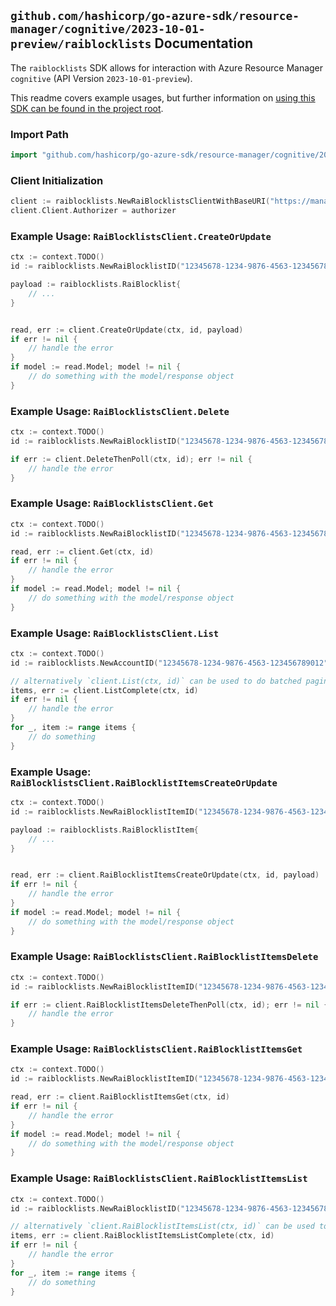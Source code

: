 
## `github.com/hashicorp/go-azure-sdk/resource-manager/cognitive/2023-10-01-preview/raiblocklists` Documentation

The `raiblocklists` SDK allows for interaction with Azure Resource Manager `cognitive` (API Version `2023-10-01-preview`).

This readme covers example usages, but further information on [using this SDK can be found in the project root](https://github.com/hashicorp/go-azure-sdk/tree/main/docs).

### Import Path

```go
import "github.com/hashicorp/go-azure-sdk/resource-manager/cognitive/2023-10-01-preview/raiblocklists"
```


### Client Initialization

```go
client := raiblocklists.NewRaiBlocklistsClientWithBaseURI("https://management.azure.com")
client.Client.Authorizer = authorizer
```


### Example Usage: `RaiBlocklistsClient.CreateOrUpdate`

```go
ctx := context.TODO()
id := raiblocklists.NewRaiBlocklistID("12345678-1234-9876-4563-123456789012", "example-resource-group", "accountName", "raiBlocklistName")

payload := raiblocklists.RaiBlocklist{
	// ...
}


read, err := client.CreateOrUpdate(ctx, id, payload)
if err != nil {
	// handle the error
}
if model := read.Model; model != nil {
	// do something with the model/response object
}
```


### Example Usage: `RaiBlocklistsClient.Delete`

```go
ctx := context.TODO()
id := raiblocklists.NewRaiBlocklistID("12345678-1234-9876-4563-123456789012", "example-resource-group", "accountName", "raiBlocklistName")

if err := client.DeleteThenPoll(ctx, id); err != nil {
	// handle the error
}
```


### Example Usage: `RaiBlocklistsClient.Get`

```go
ctx := context.TODO()
id := raiblocklists.NewRaiBlocklistID("12345678-1234-9876-4563-123456789012", "example-resource-group", "accountName", "raiBlocklistName")

read, err := client.Get(ctx, id)
if err != nil {
	// handle the error
}
if model := read.Model; model != nil {
	// do something with the model/response object
}
```


### Example Usage: `RaiBlocklistsClient.List`

```go
ctx := context.TODO()
id := raiblocklists.NewAccountID("12345678-1234-9876-4563-123456789012", "example-resource-group", "accountName")

// alternatively `client.List(ctx, id)` can be used to do batched pagination
items, err := client.ListComplete(ctx, id)
if err != nil {
	// handle the error
}
for _, item := range items {
	// do something
}
```


### Example Usage: `RaiBlocklistsClient.RaiBlocklistItemsCreateOrUpdate`

```go
ctx := context.TODO()
id := raiblocklists.NewRaiBlocklistItemID("12345678-1234-9876-4563-123456789012", "example-resource-group", "accountName", "raiBlocklistName", "raiBlocklistItemName")

payload := raiblocklists.RaiBlocklistItem{
	// ...
}


read, err := client.RaiBlocklistItemsCreateOrUpdate(ctx, id, payload)
if err != nil {
	// handle the error
}
if model := read.Model; model != nil {
	// do something with the model/response object
}
```


### Example Usage: `RaiBlocklistsClient.RaiBlocklistItemsDelete`

```go
ctx := context.TODO()
id := raiblocklists.NewRaiBlocklistItemID("12345678-1234-9876-4563-123456789012", "example-resource-group", "accountName", "raiBlocklistName", "raiBlocklistItemName")

if err := client.RaiBlocklistItemsDeleteThenPoll(ctx, id); err != nil {
	// handle the error
}
```


### Example Usage: `RaiBlocklistsClient.RaiBlocklistItemsGet`

```go
ctx := context.TODO()
id := raiblocklists.NewRaiBlocklistItemID("12345678-1234-9876-4563-123456789012", "example-resource-group", "accountName", "raiBlocklistName", "raiBlocklistItemName")

read, err := client.RaiBlocklistItemsGet(ctx, id)
if err != nil {
	// handle the error
}
if model := read.Model; model != nil {
	// do something with the model/response object
}
```


### Example Usage: `RaiBlocklistsClient.RaiBlocklistItemsList`

```go
ctx := context.TODO()
id := raiblocklists.NewRaiBlocklistID("12345678-1234-9876-4563-123456789012", "example-resource-group", "accountName", "raiBlocklistName")

// alternatively `client.RaiBlocklistItemsList(ctx, id)` can be used to do batched pagination
items, err := client.RaiBlocklistItemsListComplete(ctx, id)
if err != nil {
	// handle the error
}
for _, item := range items {
	// do something
}
```
